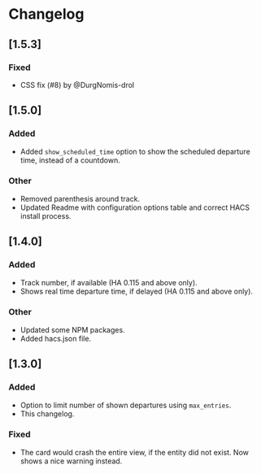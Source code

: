 # Changelog

## [1.5.3]
### Fixed
- CSS fix (#8) by @DurgNomis-drol

## [1.5.0]
### Added
- Added `show_scheduled_time` option to show the scheduled departure time, instead of a countdown.

### Other
- Removed parenthesis around track.
- Updated Readme with configuration options table and correct HACS install process.

## [1.4.0]
### Added
- Track number, if available (HA 0.115 and above only).
- Shows real time departure time, if delayed (HA 0.115 and above only).

### Other
- Updated some NPM packages.
- Added hacs.json file.

## [1.3.0]
### Added
- Option to limit number of shown departures using `max_entries`.
- This changelog.

### Fixed
- The card would crash the entire view, if the entity did not exist. Now shows a nice warning instead.
